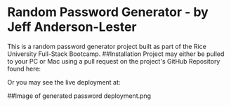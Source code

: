 # Random Password Generator - by Jeff Anderson-Lester

This is a random password generator project built as part of the Rice University Full-Stack Bootcamp.
##Installation
Project may either be pulled to your PC or Mac using a pull request on the project's GitHub Repository found here:

Or you may see the live deployment at:

##Image of generated password
<image>deployment.png</image>

